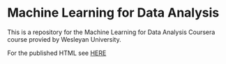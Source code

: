 # Machine Learning for Data Analysis
This is a repository for the Machine Learning for Data Analysis Coursera course provied by Wesleyan University.

For the published HTML see [HERE](https://petersaunders.github.io/MLforDA)
